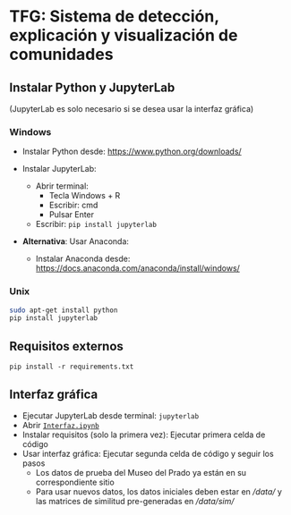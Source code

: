 # TFG: Sistema de detección, explicación y visualización de comunidades

## Instalar Python y JupyterLab
(JupyterLab es solo necesario si se desea usar la interfaz gráfica)
### Windows
- Instalar Python desde: https://www.python.org/downloads/
- Instalar JupyterLab:
  - Abrir terminal:
    - Tecla Windows + R
    - Escribir: cmd
    - Pulsar Enter
  - Escribir: `pip install jupyterlab`

- **Alternativa**: Usar Anaconda:
  - Instalar Anaconda desde: https://docs.anaconda.com/anaconda/install/windows/

### Unix
```bash
sudo apt-get install python
pip install jupyterlab
```
## Requisitos externos
` pip install -r requirements.txt `

## Interfaz gráfica
- Ejecutar JupyterLab desde terminal: `jupyterlab`
- Abrir [`Interfaz.ipynb`](https://github.com/AlbertoGarciaDomenech/Comunidades-en-museos/blob/main/Interfaz.ipynb)
- Instalar requisitos (solo la primera vez): Ejecutar primera celda de código
- Usar interfaz gráfica: Ejecutar segunda celda de código y seguir los pasos
  - Los datos de prueba del Museo del Prado ya están en su correspondiente sitio
  - Para usar nuevos datos, los datos iniciales deben estar en _/data/_ y las matrices de similitud pre-generadas en _/data/sim/_
